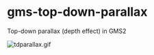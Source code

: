 # gms-top-down-parallax
Top-down parallax (depth effect) in GMS2

![tdparallax.gif](tdparallax.gif)

